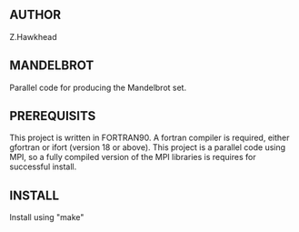 AUTHOR
------
Z.Hawkhead


MANDELBROT
----------

Parallel code for producing the Mandelbrot set.


PREREQUISITS
------------

This project is written in FORTRAN90. A fortran compiler is required, either gfortran or ifort (version 18 or above). This project is a parallel code using MPI, so a fully compiled version of the MPI libraries is requires for successful install.


INSTALL
-------
Install using "make"



